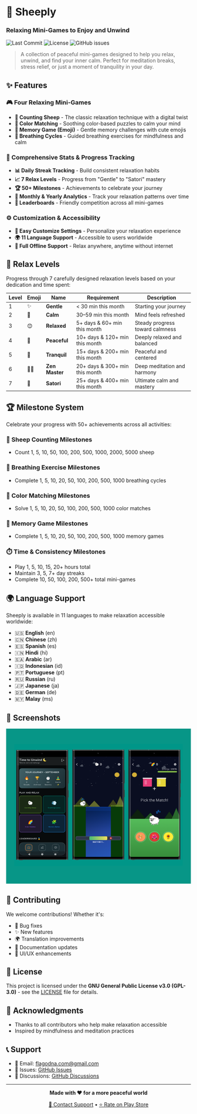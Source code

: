 # 🐑 Sheeply

### Relaxing Mini-Games to Enjoy and Unwind

![Last Commit](https://img.shields.io/github/last-commit/Flagodna-Developer/sheeply?style=for-the-badge)
![License](https://img.shields.io/github/license/Flagodna-Developer/sheeply?style=for-the-badge)
![GitHub issues](https://img.shields.io/github/issues/Flagodna-Developer/sheeply?style=for-the-badge)

> A collection of peaceful mini-games designed to help you relax, unwind, and find your inner calm. Perfect for meditation breaks, stress relief, or just a moment of tranquility in your day.

## ✨ Features

### 🎮 Four Relaxing Mini-Games

- **🐑 Counting Sheep** - The classic relaxation technique with a digital twist
- **🌈 Color Matching** - Soothing color-based puzzles to calm your mind
- **🧩 Memory Game (Emoji)** - Gentle memory challenges with cute emojis
- **💨 Breathing Cycles** - Guided breathing exercises for mindfulness and calm

### 🎯 Comprehensive Stats & Progress Tracking

- **📊 Daily Streak Tracking** - Build consistent relaxation habits
- **📈 7 Relax Levels** - Progress from "Gentle" to "Satori" mastery
- **🏆 50+ Milestones** - Achievements to celebrate your journey
- **📅 Monthly & Yearly Analytics** - Track your relaxation patterns over time
- **🏅 Leaderboards** - Friendly competition across all mini-games

### ⚙️ Customization & Accessibility

- **🎨 Easy Customize Settings** - Personalize your relaxation experience
- **🌍 11 Language Support** - Accessible to users worldwide
- **📱 Full Offline Support** - Relax anywhere, anytime without internet

## 🌟 Relax Levels

Progress through 7 carefully designed relaxation levels based on your dedication and time spent:

| Level | Emoji | Name           | Requirement                    | Description                     |
| ----- | ----- | -------------- | ------------------------------ | ------------------------------- |
| 1     | ✨    | **Gentle**     | < 30 min this month            | Starting your journey           |
| 2     | 🍃    | **Calm**       | 30–59 min this month           | Mind feels refreshed            |
| 3     | 😊    | **Relaxed**    | 5+ days & 60+ min this month   | Steady progress toward calmness |
| 4     | 🌸    | **Peaceful**   | 10+ days & 120+ min this month | Deeply relaxed and balanced     |
| 5     | 🌙    | **Tranquil**   | 15+ days & 200+ min this month | Peaceful and centered           |
| 6     | 🧘‍♂️    | **Zen Master** | 20+ days & 300+ min this month | Deep meditation and harmony     |
| 7     | 🌟    | **Satori**     | 25+ days & 400+ min this month | Ultimate calm and mastery       |

## 🏆 Milestone System

Celebrate your progress with 50+ achievements across all activities:

### 🐑 Sheep Counting Milestones

- Count 1, 5, 10, 50, 100, 200, 500, 1000, 2000, 5000 sheep

### 💨 Breathing Exercise Milestones

- Complete 1, 5, 10, 20, 50, 100, 200, 500, 1000 breathing cycles

### 🌈 Color Matching Milestones

- Solve 1, 5, 10, 20, 50, 100, 200, 500, 1000 color matches

### 🧩 Memory Game Milestones

- Complete 1, 5, 10, 20, 50, 100, 200, 500, 1000 memory games

### ⏱️ Time & Consistency Milestones

- Play 1, 5, 10, 15, 20+ hours total
- Maintain 3, 5, 7+ day streaks
- Complete 10, 50, 100, 200, 500+ total mini-games

## 🌍 Language Support

Sheeply is available in 11 languages to make relaxation accessible worldwide:

- 🇺🇸 **English** (en)
- 🇨🇳 **Chinese** (zh)
- 🇪🇸 **Spanish** (es)
- 🇮🇳 **Hindi** (hi)
- 🇸🇦 **Arabic** (ar)
- 🇮🇩 **Indonesian** (id)
- 🇵🇹 **Portuguese** (pt)
- 🇷🇺 **Russian** (ru)
- 🇯🇵 **Japanese** (ja)
- 🇩🇪 **German** (de)
- 🇲🇾 **Malay** (ms)

## 📱 Screenshots

![Screenshots](./screenshots/ss.png)

## 🤝 Contributing

We welcome contributions! Whether it's:

- 🐛 Bug fixes
- ✨ New features
- 🌍 Translation improvements
- 📖 Documentation updates
- 🎨 UI/UX enhancements

## 📝 License

This project is licensed under the **GNU General Public License v3.0 (GPL-3.0)** - see the [LICENSE](LICENSE) file for details.

## 🙏 Acknowledgments

- Thanks to all contributors who help make relaxation accessible
- Inspired by mindfulness and meditation practices

## 📞 Support

- 📧 Email: flagodna.com@gmail.com
- 🐛 Issues: [GitHub Issues](https://github.com/Flagodna-Developer/sheeply/issues)
- 💬 Discussions: [GitHub Discussions](https://github.com/Flagodna-Developer/sheeply/discussions)

---

<div align="center">

**Made with ❤️ for a more peaceful world**

[📧 Contact Support](mailto:flagodna.com@gmail.com) • [⭐ Rate on Play Store](https://play.google.com/store/apps/details?id=com.flagodna.sheeply)

</div>
